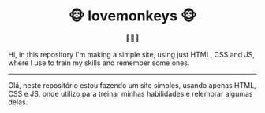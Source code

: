 <h1 align="center">
🐵 lovemonkeys 🐵
</h1>
<div align="center">
🙈🙉🙊
</div>
<br>
Hi, in this repository I'm making a simple site, using just HTML, CSS and JS, where I use to train my skills and remember some ones.
<hr>

Olá, neste repositório estou fazendo um site simples, usando apenas HTML, CSS e JS, onde utilizo para treinar minhas habilidades e relembrar algumas delas.
